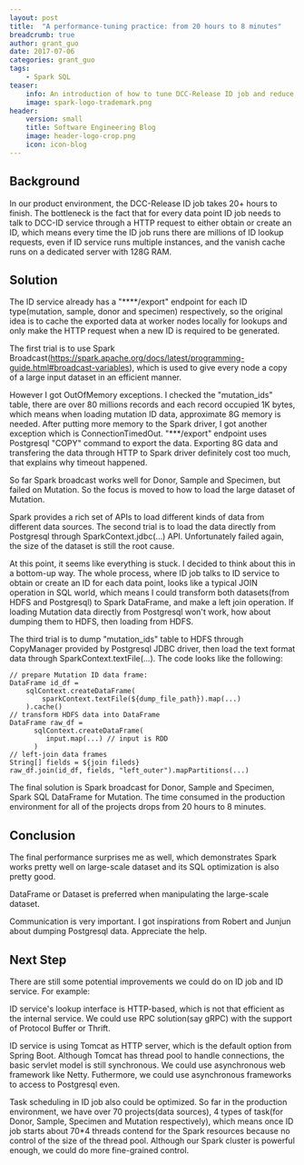 ```yaml
---
layout: post
title:  "A performance-tuning practice: from 20 hours to 8 minutes"
breadcrumb: true
author: grant_guo
date: 2017-07-06
categories: grant_guo
tags:
    - Spark SQL
teaser:
    info: An introduction of how to tune DCC-Release ID job and reduce the execution time greatly
    image: spark-logo-trademark.png
header:
    version: small
    title: Software Engineering Blog
    image: header-logo-crop.png
    icon: icon-blog
---
```


## Background

In our product environment, the DCC-Release ID job takes 20+ hours to finish. The bottleneck is the fact that for every data point ID job needs to talk to DCC-ID service through a HTTP request to either obtain or create an ID, which means every time the ID job runs there are millions of ID lookup requests, even if ID service runs multiple instances, and the vanish cache runs on a dedicated server with 128G RAM.

## Solution

The ID service already has a "****/export" endpoint for each ID type(mutation, sample, donor and specimen) respectively, so the original idea is to cache the exported data at worker nodes locally for lookups and only make the HTTP request when a new ID is required to be generated. 

The first trial is to use Spark Broadcast(https://spark.apache.org/docs/latest/programming-guide.html#broadcast-variables), which is used to give every node a copy of a large input dataset in an efficient manner. 

However I got OutOfMemory exceptions. I checked the "mutation_ids" table, there are over 80 millions records and each record occupied 1K bytes, which means when loading mutation ID data, approximate 8G memory is needed. After putting more memory to the Spark driver, I got another exception which is ConnectionTimedOut. "***/export" endpoint uses Postgresql "COPY" command to export the data. Exporting 8G data and transfering the data through HTTP to Spark driver definitely cost too much, that explains why timeout happened. 

So far Spark broadcast works well for Donor, Sample and Specimen, but failed on Mutation. So the focus is moved to how to load the large dataset of Mutation.

Spark provides a rich set of APIs to load different kinds of data from different data sources. The second trial is to load the data directly from Postgresql through SparkContext.jdbc(...) API. Unfortunately failed again, the size of the dataset is still the root cause. 

At this point, it seems like everything is stuck. I decided to think about this in a bottom-up way. The whole process, where ID job talks to ID service to obtain or create an ID for each data point, looks like a typical JOIN operation in SQL world, which means I could transform both datasets(from HDFS and Postgresql) to Spark DataFrame, and make a left join operation. If loading Mutation data directly from Postgresql won't work, how about dumping them to HDFS, then loading from HDFS.

The third trial is to dump "mutation_ids" table to HDFS through CopyManager provided by Postgresql JDBC driver, then load the text format data through SparkContext.textFile(...). The code looks like the following:

```
// prepare Mutation ID data frame:
DataFrame id_df =
    sqlContext.createDataFrame(
        sparkContext.textFile(${dump_file_path}).map(...)
    ).cache()
// transform HDFS data into DataFrame
DataFrame raw_df =
      sqlContext.createDataFrame(
         input.map(...) // input is RDD
      )
// left-join data frames
String[] fields = ${join fileds}
raw_df.join(id_df, fields, "left_outer").mapPartitions(...)
```

The final solution is Spark broadcast for Donor, Sample and Specimen, Spark SQL DataFrame for Mutation. The time consumed in the production environment for all of the projects drops from 20 hours to 8 minutes. 

## Conclusion

The final performance surprises me as well, which demonstrates Spark works pretty well on large-scale dataset and its SQL optimization is also pretty good. 

DataFrame or Dataset is preferred when manipulating the large-scale dataset. 

Communication is very important. I got inspirations from Robert and Junjun about dumping Postgresql data. Appreciate the help.

## Next Step

There are still some potential improvements we could do on ID job and ID service. For example:

ID service's lookup interface is HTTP-based, which is not that efficient as the internal service. We could use RPC solution(say gRPC) with the support of Protocol Buffer or Thrift. 

ID service is using Tomcat as HTTP server, which is the default option from Spring Boot. Although Tomcat has thread pool to handle connections, the basic servlet model is still synchronous. We could use asynchronous web framework like Netty. Futhermore, we could use asynchronous frameworks to access to Postgresql even.

Task scheduling in ID job also could be optimized. So far in the production environment, we have over 70 projects(data sources), 4 types of task(for Donor, Sample, Specimen and Mutation respectively), which means once ID job starts about 70*4 threads contend for the Spark resources because no control of the size of the thread pool. Although our Spark cluster is powerful enough, we could do more fine-grained control. 
